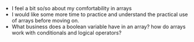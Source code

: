 - I feel a bit so/so about my comfortability in arrays
- I would like some more time to practice and understand the         practical use of arrays before moving on.
- What business does a boolean variable have in an array?
how do arrays work with conditionals and logical operators?